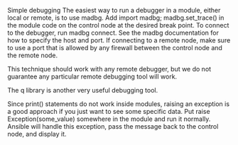 Simple debugging
The easiest way to run a debugger in a module, either local or remote, is to use madbg. Add import madbg; madbg.set_trace() in the module code on the control node at the desired break point. To connect to the debugger, run madbg connect. See the madbg documentation for how to specify the host and port. If connecting to a remote node, make sure to use a port that is allowed by any firewall between the control node and the remote node.

This technique should work with any remote debugger, but we do not guarantee any particular remote debugging tool will work.

The q library is another very useful debugging tool.

Since print() statements do not work inside modules, raising an exception is a good approach if you just want to see some specific data. Put raise Exception(some_value) somewhere in the module and run it normally. Ansible will handle this exception, pass the message back to the control node, and display it.